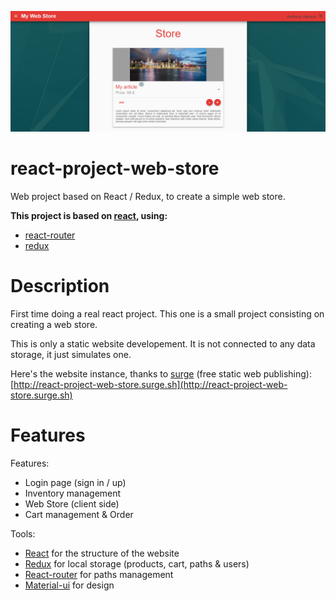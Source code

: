 ![sdf](./readme.png)

# react-project-web-store

Web project based on React / Redux, to create a simple web store.

**This project is based on [react](https://github.com/facebook/react), using:**
- [react-router](https://github.com/ReactTraining/react-router)
- [redux](https://github.com/reactjs/redux)

# Description

First time doing a real react project. This one is a small project consisting on creating a web store.

This is only a static website developement. It is not connected to any data storage, it just simulates one.

Here's the website instance, thanks to [surge](http://surge.sh/) (free static web publishing): [http://react-project-web-store.surge.sh](http://react-project-web-store.surge.sh)

# Features

Features:
- Login page (sign in / up)
- Inventory management
- Web Store (client side)
- Cart management & Order

Tools:
- [React](https://github.com/facebook/react) for the structure of the website
- [Redux](https://github.com/reactjs/redux) for local storage (products, cart, paths & users)
- [React-router](https://github.com/ReactTraining/react-router) for paths management
- [Material-ui](https://github.com/mui-org/material-ui) for design
